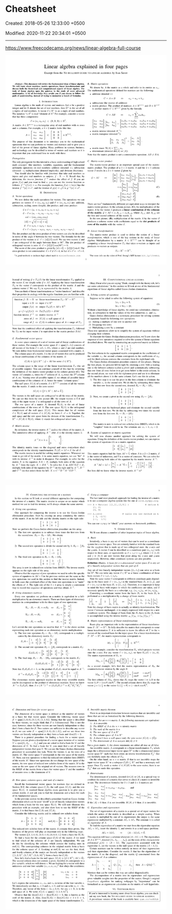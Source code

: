 # Cheatsheet

Created: 2018-05-26 12:33:00 +0500

Modified: 2020-11-22 20:34:01 +0500

---

<https://www.freecodecamp.org/news/linear-algebra-full-course>

![image](media/Cheatsheet-image1.png)

![image](media/Cheatsheet-image2.png)

![image](media/Cheatsheet-image3.png)

![image](media/Cheatsheet-image4.png)
